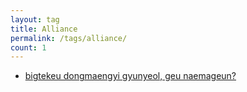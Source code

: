 ```yaml
---
layout: tag
title: Alliance
permalink: /tags/alliance/
count: 1
---
```


- [bigtekeu dongmaengyi gyunyeol, geu naemageun?](https://ki-sung.github.io/news/news19/)
